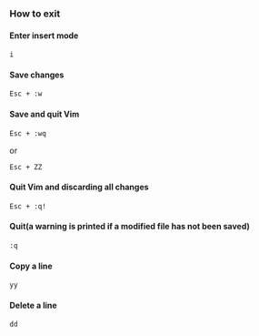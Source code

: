 ### How to exit

#### Enter insert mode
```
i
```

#### Save changes
```
Esc + :w
```

#### Save and quit Vim

```
Esc + :wq
```
or
```
Esc + ZZ
```

#### Quit Vim and discarding all changes

```
Esc + :q!
```

#### Quit(a warning is printed if a modified file has not been saved)

```
:q
```

#### Copy a line
```
yy
```

#### Delete a line
```
dd
```